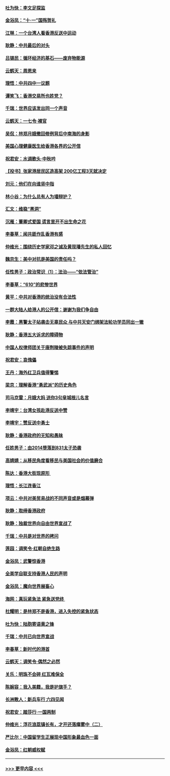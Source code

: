 #### [吐为快：李文足探监](../pages/nsc993/n11509622.md?t=09110333) 
#### [金浴凤：“十‧一”国殇贺礼](../pages/nsc993/n11509593.md?t=09110333) 
#### [江琳：一个台湾人看香港反送中运动](../pages/nsc993/n11509211.md?t=09110333) 
#### [耿静：中共最后的对头](../pages/nsc993/n11508308.md?t=09110333) 
#### [吕锡民：循环经济的基石——废弃物能源](../pages/nsc993/n11508212.md?t=09110333) 
#### [云鹤天：周恩来](../pages/nsc993/n11508055.md?t=09110333) 
#### [理悟：中共四中一议题](../pages/nsc993/n11507782.md?t=09110333) 
#### [谭笑飞：香港交易所也姓党？](../pages/nsc993/n11507753.md?t=09110333) 
#### [千瑞：世界应该发出同一个声音](../pages/nsc993/n11507290.md?t=09110333) 
#### [云鹤天：一七令‧裸官](../pages/nsc993/n11507177.md?t=09110333) 
#### [吴侃：林郑月娥撤回修例背后中南海的身影](../pages/nsc993/n11506876.md?t=09110333) 
#### [美国心理健康医生给香港各界的公开信](../pages/nsc993/n11506809.md?t=09110333) 
#### [祝君安：水调歌头‧中秋吟](../pages/nsc993/n11506758.md?t=09110333) 
#### [【投书】张家港居民区造高架 200亿工程3天就决定](../pages/nsc993/n11506682.md?t=09110333) 
#### [刘元：他们在向谁竖中指](../pages/nsc993/n11505384.md?t=09110333) 
#### [林小谷：为什么总有人为墙辩护？](../pages/nsc993/n11505226.md?t=09110333) 
#### [汇文：维稳“黑洞”](../pages/nsc993/n11504347.md?t=09110333) 
#### [沉雁：董卿式爱国 谎言里开不出生命之花](../pages/nsc993/n11503215.md?t=09110333) 
#### [李春草：闻共匪作乱香港有感](../pages/nsc993/n11503072.md?t=09110333) 
#### [仲维光：围绕历史学家邓之诚及黄现璠先生的私人回忆](../pages/nsc993/n11501330.md?t=09110333) 
#### [魏京生：美中对抗是美国的责任吗？](../pages/nsc993/n11500723.md?t=09110333) 
#### [任性男子：政治常识（1）：法治——“依法管治”](../pages/nsc993/n11500791.md?t=09110333) 
#### [李春草：“610”的悲惨世界](../pages/nsc993/n11501141.md?t=09110333) 
#### [黄平：中共对香港的统治没有合法性](../pages/nsc993/n11499473.md?t=09110333) 
#### [一群大陆人给港人的公开信：谢谢为我们争自由](../pages/nsc993/n11500402.md?t=09110333) 
#### [李霞：黑警太子站袭击无辜民众 与中共天安门绑架法轮功学员同出一辙](../pages/nsc993/n11499805.md?t=09110333) 
#### [耿静：香港五大诉求的障碍物](../pages/nsc993/n11497578.md?t=09110333) 
#### [中国人权律师团关于唐荆陵被失踪事件的声明](../pages/nsc993/n11500014.md?t=09110333) 
#### [祝君安：哀傀儡](../pages/nsc993/n11499776.md?t=09110333) 
#### [王丹：海外红卫兵值得警惕](../pages/nsc993/n11498138.md?t=09110333) 
#### [梁京：理解香港“勇武派”的历史角色](../pages/nsc993/n11498006.md?t=09110333) 
#### [司马京雷：月娥大妈  送你3句皇城根儿名言](../pages/nsc993/n11497885.md?t=09110333) 
#### [李靖宇：台湾女孩赴港反送中赞](../pages/nsc993/n11497721.md?t=09110333) 
#### [李靖宇：赞反送中勇士](../pages/nsc993/n11497452.md?t=09110333) 
#### [耿静：香港政府的无知和愚昧](../pages/nsc993/n11494238.md?t=09110333) 
#### [任姓男子：由2014堕落到831太子恐袭](../pages/nsc993/n11496683.md?t=09110333) 
#### [高婧婧：从移民角度看移民与美国社会的价值磨合](../pages/nsc993/n11495757.md?t=09110333) 
#### [陈达：香港大街现原形 ](../pages/nsc993/n11495441.md?t=09110333) 
#### [理悟：长江连香江](../pages/nsc993/n11495377.md?t=09110333) 
#### [项云：中共对美贸易战的不同声音或是烟幕弹](../pages/nsc993/n11494929.md?t=09110333) 
#### [耿静：取缔香港政府](../pages/nsc993/n11494218.md?t=09110333) 
#### [耿静：独裁世界向自由世界宣战了](../pages/nsc993/n11494190.md?t=09110333) 
#### [千瑞：中共是对世界的拷问](../pages/nsc993/n11493021.md?t=09110333) 
#### [莲园：调笑令‧红朝自绝生路](../pages/nsc993/n11493011.md?t=09110333) 
#### [金浴凤：武警惊香港](../pages/nsc993/n11492994.md?t=09110333) 
#### [全美学自联支持香港人民的声明](../pages/nsc993/n11492630.md?t=09110333) 
#### [金浴凤：魔向世界展畜心](../pages/nsc993/n11492599.md?t=09110333) 
#### [海网：真玩紧急法 紧急送党终 ](../pages/nsc993/n11492535.md?t=09110333) 
#### [杜耀明：是林郑不是香港，进入失控的紧急状态](../pages/nsc993/n11491420.md?t=09110333) 
#### [吐为快：陆胞寄语黄之锋](../pages/nsc993/n11491117.md?t=09110333) 
#### [千瑞：中共已向世界宣战](../pages/nsc993/n11490123.md?t=09110333) 
#### [李春草：新时代的港首](../pages/nsc993/n11489864.md?t=09110333) 
#### [云鹤天：调笑令·偶然之必然](../pages/nsc993/n11489701.md?t=09110333) 
#### [关乐：明珠不会碎 红瓦难保全](../pages/nsc993/n11489647.md?t=09110333) 
#### [陈婉容：我入美籍，我是护旗手？](../pages/nsc993/n11487908.md?t=09110333) 
#### [长洲散人：新兵车行 六四见闻](../pages/nsc993/n11487729.md?t=09110333) 
#### [祝君安：踏莎行‧一国两制](../pages/nsc993/n11487699.md?t=09110333) 
#### [仲维光：浮花浪蕊镇长有，才开还落瘴雾中（二）](../pages/nsc993/n11483286.md?t=09110333) 
#### [严比尔：中国留学生正展现中国形象最血色一面](../pages/nsc993/n11485145.md?t=09110333) 
#### [金浴凤：红朝威权赋](../pages/nsc993/n11485191.md?t=09110333) 

----
#### [ >>> 更早内容 <<< ](../indexes/nsc993-earlier.md)
